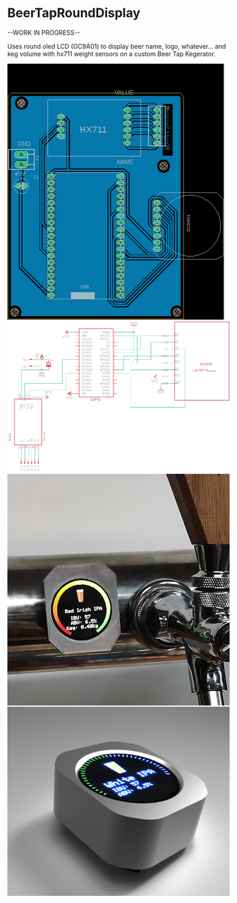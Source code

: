 # BeerTapRoundDisplay
--WORK IN PROGRESS--

Uses round oled LCD (GC9A01) to display beer name, logo, whatever... and keg volume with hx711 weight sensors on a custom Beer Tap Kegerator.

![display](./doc/PCB.png)
![display](./doc/schema.png)
![display](./doc/LevelScreen.jpg)
![display](./doc/render1.png)



